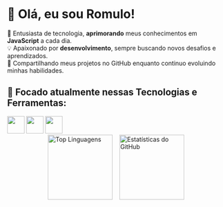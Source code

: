 # 👋 Olá, eu sou Romulo!

🚀 Entusiasta de tecnologia, **aprimorando** meus conhecimentos em **JavaScript** a cada dia.<br>
💡 Apaixonado por **desenvolvimento**, sempre buscando novos desafios e aprendizados.<br>
📌 Compartilhando meus projetos no GitHub enquanto continuo evoluindo minhas habilidades.<br>

## 🔧 Focado atualmente nessas Tecnologias e Ferramentas:
<div style="display:inline;">
  <img width="40" height="40" src="https://cdn.jsdelivr.net/gh/devicons/devicon@latest/icons/dart/dart-original.svg" />
  <img width="40" height="40" src="https://cdn.jsdelivr.net/gh/devicons/devicon@latest/icons/javascript/javascript-original.svg" />
  <img width="40" height="40" src="https://cdn.jsdelivr.net/gh/devicons/devicon@latest/icons/python/python-original.svg" />
</div>
<br>
<div style="display: flex; gap: 1rem; flex-wrap: wrap; justify-content: center; align-items: center;">

  <a href="https://github.com/romulolucindo" target="_blank" rel="noopener noreferrer">
    <img loading="lazy" height="150em" src="https://github-readme-stats.vercel.app/api/top-langs/?username=romulolucindo&layout=compact&langs_count=7&theme=midnight-purple" alt="Top Linguagens"/>
  </a>

  <a href="https://github.com/romulolucindo" target="_blank" rel="noopener noreferrer">
    <img loading="lazy" height="150em" src="https://github-readme-stats.vercel.app/api?username=romulolucindo&show_icons=true&theme=midnight-purple&include_all_commits=true&count_private=true" alt="Estatísticas do GitHub"/>
  </a>

</div>
